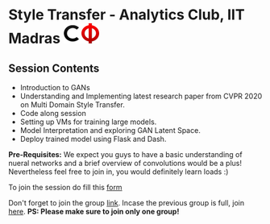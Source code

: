 # Style Transfer - Analytics Club, IIT Madras <img src="assets/cfi.png" width="70" height="40"/>

## Session Contents

- Introduction to GANs
- Understanding and Implementing latest research paper from CVPR 2020 on Multi Domain Style Transfer.
- Code along session
- Setting up VMs for training large models. 
- Model Interpretation and exploring GAN Latent Space.
- Deploy trained model using Flask and Dash.

**Pre-Requisites:** We expect you guys to have a basic understanding of nueral networks and a brief overview of convolutions would be a plus! Nevertheless feel free to join in, you would definitely learn loads :)  

To join the session do fill this [form](https://forms.gle/nnjSU7b7Roz3JSFT9)

Don't forget to join the group [link](https://chat.whatsapp.com/C3xyDj6giRaFFtcv9ov3Jy). Incase the previous group is full, join [here](https://chat.whatsapp.com/IOtw4PSZDrdIttxaHa2RE8). **PS: Please make sure to join only one group!**